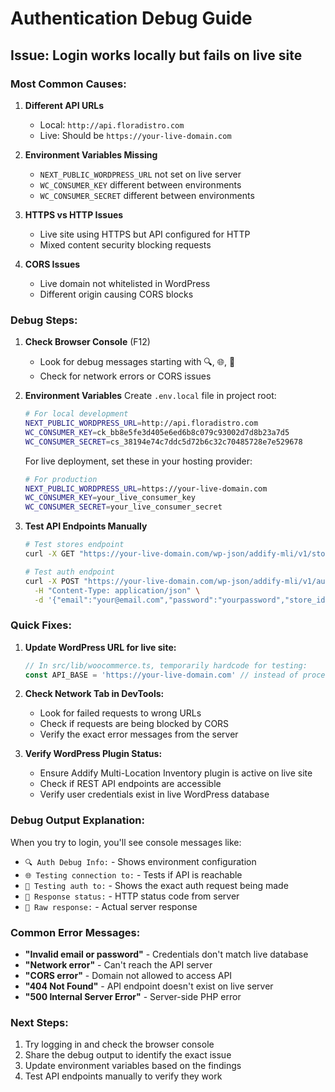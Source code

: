 # Authentication Debug Guide

## Issue: Login works locally but fails on live site

### Most Common Causes:

1. **Different API URLs**
   - Local: `http://api.floradistro.com`
   - Live: Should be `https://your-live-domain.com`

2. **Environment Variables Missing**
   - `NEXT_PUBLIC_WORDPRESS_URL` not set on live server
   - `WC_CONSUMER_KEY` different between environments
   - `WC_CONSUMER_SECRET` different between environments

3. **HTTPS vs HTTP Issues**
   - Live site using HTTPS but API configured for HTTP
   - Mixed content security blocking requests

4. **CORS Issues**
   - Live domain not whitelisted in WordPress
   - Different origin causing CORS blocks

### Debug Steps:

1. **Check Browser Console** (F12)
   - Look for debug messages starting with 🔍, 🌐, 🔐
   - Check for network errors or CORS issues

2. **Environment Variables**
   Create `.env.local` file in project root:
   ```bash
   # For local development
   NEXT_PUBLIC_WORDPRESS_URL=http://api.floradistro.com
   WC_CONSUMER_KEY=ck_bb8e5fe3d405e6ed6b8c079c93002d7d8b23a7d5
   WC_CONSUMER_SECRET=cs_38194e74c7ddc5d72b6c32c70485728e7e529678
   ```

   For live deployment, set these in your hosting provider:
   ```bash
   # For production
   NEXT_PUBLIC_WORDPRESS_URL=https://your-live-domain.com
   WC_CONSUMER_KEY=your_live_consumer_key
   WC_CONSUMER_SECRET=your_live_consumer_secret
   ```

3. **Test API Endpoints Manually**
   ```bash
   # Test stores endpoint
   curl -X GET "https://your-live-domain.com/wp-json/addify-mli/v1/stores/public"
   
   # Test auth endpoint
   curl -X POST "https://your-live-domain.com/wp-json/addify-mli/v1/auth/login" \
     -H "Content-Type: application/json" \
     -d '{"email":"your@email.com","password":"yourpassword","store_id":1,"terminal_id":"terminal-1"}'
   ```

### Quick Fixes:

1. **Update WordPress URL for live site:**
   ```javascript
   // In src/lib/woocommerce.ts, temporarily hardcode for testing:
   const API_BASE = 'https://your-live-domain.com' // instead of process.env.NEXT_PUBLIC_WORDPRESS_URL
   ```

2. **Check Network Tab in DevTools:**
   - Look for failed requests to wrong URLs
   - Check if requests are being blocked by CORS
   - Verify the exact error messages from the server

3. **Verify WordPress Plugin Status:**
   - Ensure Addify Multi-Location Inventory plugin is active on live site
   - Check if REST API endpoints are accessible
   - Verify user credentials exist in live WordPress database

### Debug Output Explanation:

When you try to login, you'll see console messages like:
- `🔍 Auth Debug Info:` - Shows environment configuration
- `🌐 Testing connection to:` - Tests if API is reachable
- `🔐 Testing auth to:` - Shows the exact auth request being made
- `📡 Response status:` - HTTP status code from server
- `📄 Raw response:` - Actual server response

### Common Error Messages:

- **"Invalid email or password"** - Credentials don't match live database
- **"Network error"** - Can't reach the API server
- **"CORS error"** - Domain not allowed to access API
- **"404 Not Found"** - API endpoint doesn't exist on live server
- **"500 Internal Server Error"** - Server-side PHP error

### Next Steps:

1. Try logging in and check the browser console
2. Share the debug output to identify the exact issue
3. Update environment variables based on the findings
4. Test API endpoints manually to verify they work 